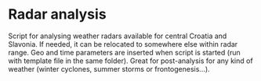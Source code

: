 # Radar analysis

Script for analysing weather radars available for central Croatia and Slavonia. If needed, it can be relocated to somewhere else within radar range. Geo and time parameters are inserted when script is started (run with template file in the same folder). Great for post-analysis for any kind of weather (winter cyclones, summer storms or frontogenesis...).


